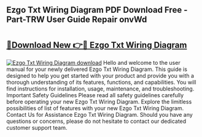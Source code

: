 ## Ezgo Txt Wiring Diagram PDF Download Free - Part-TRW User Guide Repair onvWd

# <h2><a href="http://dfkmta.blite.top/?on=Ezgo+Txt+Wiring+Diagram">🔗Download New 👉🔴 Ezgo Txt Wiring Diagram</a></h2>

[![Ezgo Txt Wiring Diagram download](https://i.imgur.com/lujVjoI.png)](http://dfkmta.blite.top/?on=Ezgo+Txt+Wiring+Diagram)
Hello and welcome to the user manual for your newly delivered Ezgo Txt Wiring Diagram. This guide is designed to help you get started with your product and provide you with a thorough understanding of its features, functions, and capabilities. You will find instructions for installation, usage, maintenance, and troubleshooting. Important Safety Guidelines Please read all safety guidelines carefully before operating your new Ezgo Txt Wiring Diagram. Explore the limitless possibilities of list of features with your new Ezgo Txt Wiring Diagram. Contact Us for Assistance Ezgo Txt Wiring Diagram. Should you have any questions or concerns, please do not hesitate to contact our dedicated customer support team.
